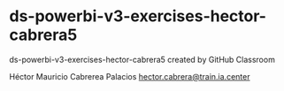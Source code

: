 # ds-powerbi-v3-exercises-hector-cabrera5
ds-powerbi-v3-exercises-hector-cabrera5 created by GitHub Classroom


Héctor Mauricio Cabrerea Palacios
hector.cabrera@train.ia.center
